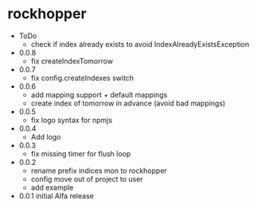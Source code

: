 # rockhopper
  * ToDo
    * check if index already exists to avoid IndexAlreadyExistsException
  * 0.0.8
    * fix createIndexTomorrow
  * 0.0.7
    * fix config.createIndexes switch
  * 0.0.6
    * add mapping support + default mappings
    * create index of tomorrow in advance (avoid bad mappings)
  * 0.0.5
    * fix logo syntax for npmjs
  * 0.0.4
    * Add logo
  * 0.0.3
    * fix missing timer for flush loop
  * 0.0.2
    * rename prefix indices mon to rockhopper
    * config move out of project to user
    * add example
  * 0.0.1 initial Alfa release
